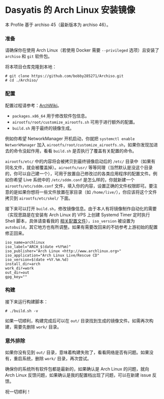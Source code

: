 # Dasyatis 的 Arch Linux 安装镜像

本 Profile 基于 archiso 45（最新版本为 archiso 46）。

### 准备

请确保你在使用 Arch Linux（若使用 Docker 需要 `--privileged` 选项）且安装了 `archiso` 和 `git` 软件包。

将本项目仓库克隆到本地：
```plain
# git clone https://github.com/bobby285271/Archiso.git
# cd ./Archiso/
```

### 配置
配置过程请参考：[ArchWiki](https://wiki.archlinux.org/index.php/Archiso)。

* `packages.x86_64` 用于修改软件包信息。
* `airootfs/root/customize_airootfs.sh` 可用于进行额外的配置。
* `build.sh` 用于最终的镜像生成。

例如你希望 NetworkManager 开机启动，你就把 `systemctl enable NetworkManager` 加入 `airootfs/root/customize_airootfs.sh`，如果你发现加进去的命令没起作用，看看 `build.sh` 是否执行了覆盖有关配置的命令。

`airootfs/etc/` 中的内容将会被拷贝到最终镜像启动后的 `/etc/` 目录中（如果有同名文件，就会被覆盖掉）。`airootfs/usr/` 等等同理（当然默认是没这个目录的，你可以自己建一个），可用于放置自己修改过的各类应用程序的配置文件。例如你希望 Live 系统中的 `/etc/sddm.conf` 是怎么样的，你就新建一个 `airootfs/etc/sddm.conf` 文件，填入你的内容，设置正确的文件权限即可。要注意的是如果你想将一些文件放置在家目录（如 `/home/live/`），你应该将这个文件拷贝到 `airootfs/etc/skel/` 下面。

接下来可以打开 `build.sh`，修改镜像信息。由于本人有将镜像制作自动化的需要（实现思路是在安装有 Arch Linux 的 VPS 上创建 Systemd Timer 定时执行 Shell 脚本，具体请查看我的 [相关配置文件](https://github.com/bobby285271/dotfiles/tree/master/archiso-autobuild)），`iso_version` 被设置为 `autobuild`，其它地方也有所调整。如果有需要改回来的不妨参考上游初始的配置修正回来。

```
iso_name=archlinux
iso_label="ARCH_$(date +%Y%m)"
iso_publisher="Arch Linux <http://www.archlinux.org>"
iso_application="Arch Linux Live/Rescue CD"
iso_version=$(date +%Y.%m.%d)
install_dir=arch
work_dir=work
out_dir=out
gpg_key=""
```

### 构建
接下来运行构建脚本：
```plain
# ./build.sh -v
```

如果一切顺利，构建完成后可以在 `out/` 目录找到生成的镜像文件。如需再次构建，需要先删除 `work/` 目录。

### 意外排除
如果你没有见到 `out/` 目录，意味着构建失败了，看看网络是否有问题。如果没有，重启系统，删除 `work/` 目录，再次尝试。

确保你的系统所有软件包都是最新的，如果确认是 Arch Linux 的问题，就向 Arch Linux 反馈问题，如果确认是我的配置档出现了问题，可以在新建 issue 反馈。

祝一切顺利！
